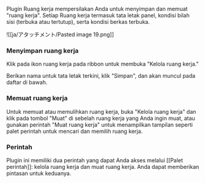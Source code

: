 Plugin Ruang kerja mempersilakan Anda untuk menyimpan dan memuat "ruang kerja". Setiap Ruang kerja termasuk tata letak panel, kondisi bilah sisi (terbuka atau tertutup), serta kondisi berkas terbuka.

![[ja/アタッチメント/Pasted image 19.png]]

### Menyimpan ruang kerja

Klik pada ikon ruang kerja pada ribbon untuk membuka "Kelola ruang kerja."

Berikan nama untuk tata letak terkini, klik "Simpan", dan akan muncul pada daftar di bawah.

### Memuat ruang kerja

Untuk memuat atau memulihkan ruang kerja, buka "Kelola ruang kerja" dan klik pada tombol "Muat" di sebelah ruang kerja yang Anda ingin muat, atau gunakan perintah "Muat ruang kerja" untuk menampilkan tampilan seperti palet perintah untuk mencari dan memilih ruang kerja.


### Perintah

Plugin ini memiliki dua perintah yang dapat Anda akses melalui [[Palet perintah]]: kelola ruang kerja dan muat ruang kerja. Anda dapat memberikan pintasan untuk keduanya.
